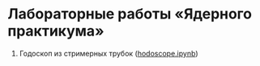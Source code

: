# Лабораторные работы «Ядерного практикума»

1. Годоскоп из стримерных трубок ([hodoscope.ipynb](lab_1%2Fhodoscope.ipynb))
